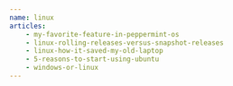 ```yaml
---
name: linux
articles:
    - my-favorite-feature-in-peppermint-os
    - linux-rolling-releases-versus-snapshot-releases
    - linux-how-it-saved-my-old-laptop
    - 5-reasons-to-start-using-ubuntu
    - windows-or-linux
---
```

